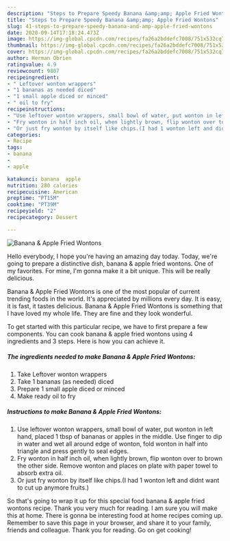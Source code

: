 ```yaml
---
description: "Steps to Prepare Speedy Banana &amp;amp; Apple Fried Wontons"
title: "Steps to Prepare Speedy Banana &amp;amp; Apple Fried Wontons"
slug: 41-steps-to-prepare-speedy-banana-and-amp-apple-fried-wontons
date: 2020-09-14T17:18:24.473Z
image: https://img-global.cpcdn.com/recipes/fa26a2bddefc7008/751x532cq70/banana-apple-fried-wontons-recipe-main-photo.jpg
thumbnail: https://img-global.cpcdn.com/recipes/fa26a2bddefc7008/751x532cq70/banana-apple-fried-wontons-recipe-main-photo.jpg
cover: https://img-global.cpcdn.com/recipes/fa26a2bddefc7008/751x532cq70/banana-apple-fried-wontons-recipe-main-photo.jpg
author: Herman Obrien
ratingvalue: 4.9
reviewcount: 9807
recipeingredient:
- " Leftover wonton wrappers"
- "1 bananas as needed diced"
- "1 small apple diced or minced"
- " oil to fry"
recipeinstructions:
- "Use leftover wonton wrappers, small bowl of water, put wonton in left hand, placed 1 tbsp of bananas or apples in the middle. Use finger to dip in water and wet all around edge of wonton, fold wonton in half into triangle and press gently to seal edges."
- "Fry wonton in half inch oil, when lightly brown, flip wonton over to brown the other side. Remove wonton and places on plate with paper towel to absorb extra oil."
- "Or just fry wonton by itself like chips.(I had 1 wonton left and didnt want to cut up anymore fruits.)"
categories:
- Recipe
tags:
- banana
- 
- apple

katakunci: banana  apple 
nutrition: 280 calories
recipecuisine: American
preptime: "PT15M"
cooktime: "PT39M"
recipeyield: "2"
recipecategory: Dessert

---
```



![Banana &amp; Apple Fried Wontons](https://img-global.cpcdn.com/recipes/fa26a2bddefc7008/751x532cq70/banana-apple-fried-wontons-recipe-main-photo.jpg)

Hello everybody, I hope you're having an amazing day today. Today, we're going to prepare a distinctive dish, banana &amp; apple fried wontons. One of my favorites. For mine, I'm gonna make it a bit unique. This will be really delicious.

Banana &amp; Apple Fried Wontons is one of the most popular of current trending foods in the world. It's appreciated by millions every day. It is easy, it is fast, it tastes delicious. Banana &amp; Apple Fried Wontons is something that I have loved my whole life. They are fine and they look wonderful.




To get started with this particular recipe, we have to first prepare a few components. You can cook banana &amp; apple fried wontons using 4 ingredients and 3 steps. Here is how you can achieve it.

<!--inarticleads1-->

##### The ingredients needed to make Banana &amp; Apple Fried Wontons:

1. Take  Leftover wonton wrappers
1. Take 1 bananas (as needed) diced
1. Prepare 1 small apple diced or minced
1. Make ready  oil to fry




<!--inarticleads2-->

##### Instructions to make Banana &amp; Apple Fried Wontons:

1. Use leftover wonton wrappers, small bowl of water, put wonton in left hand, placed 1 tbsp of bananas or apples in the middle. Use finger to dip in water and wet all around edge of wonton, fold wonton in half into triangle and press gently to seal edges.
1. Fry wonton in half inch oil, when lightly brown, flip wonton over to brown the other side. Remove wonton and places on plate with paper towel to absorb extra oil.
1. Or just fry wonton by itself like chips.(I had 1 wonton left and didnt want to cut up anymore fruits.)




So that's going to wrap it up for this special food banana &amp; apple fried wontons recipe. Thank you very much for reading. I am sure you will make this at home. There is gonna be interesting food at home recipes coming up. Remember to save this page in your browser, and share it to your family, friends and colleague. Thank you for reading. Go on get cooking!
